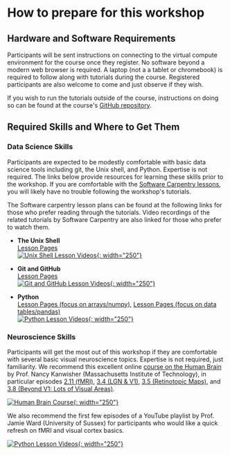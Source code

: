 # How to prepare for this workshop

## Hardware and Software Requirements

Participants will be sent instructions on connecting to the virtual compute
environment for the course once they register. No software beyond a modern web
browser is required. A laptop (not a a tablet or chromebook) is required to
follow along with tutorials during the course. Registered participants are also
welcome to come and just observe if they wish.

If you wish to run the tutorials outside of the course, instructions on doing so
can be found at the course's [GitHub
repository](https://github.com/noahbenson/vss2024).


## Required Skills and Where to Get Them

### Data Science Skills

Participants are expected to be modestly comfortable with basic data science
tools including git, the Unix shell, and Python. Expertise is not required. The
links below provide resources for learning these skills prior to the
workshop. If you are comfortable with the [Software Carpentry
lessons](https://software-carpentry.org/lessons/), you will likely have no
trouble following the workshop's tutorials.
  
The Software carpentry lesson plans can be found at the following links for
those who prefer reading through the tutorials. Video recordings of the related
tutorials by Software Carpentry are also linked for those who prefer to watch
them.

* **The Unix Shell**  
  [Lesson Pages](https://swcarpentry.github.io/shell-novice/)  
  [![Unix Shell Lesson Videos](https://img.youtube.com/vi/U3iNcBtycaQ/0.jpg){: width="250"}](https://www.youtube.com/watch?v=U3iNcBtycaQ&list=PLA86D04D6E0BFD2E0)

* **Git and GitHub**  
  [Lesson Pages](https://swcarpentry.github.io/git-novice/)  
  [![Git and GitHub Lesson Videos](https://img.youtube.com/vi/gY2JwRfin1M/0.jpg){: width="250"}](https://www.youtube.com/watch?v=gY2JwRfin1M&list=PL3657A5820B1C4397)

* **Python**  
  [Lesson Pages (focus on arrays/numpy)](https://swcarpentry.github.io/python-novice-inflammation),
  [Lesson Pages (focus on data tables/pandas)](https://swcarpentry.github.io/python-novice-gapminder)  
  [![Python Lesson Videos](https://img.youtube.com/vi/G1GjUZgZQbk/0.jpg){: width="250"}](https://www.youtube.com/watch?v=G1GjUZgZQbk&list=PLBC2E3FD80F2AC95F)

  
### Neuroscience Skills

Participants will get the most out of this workshop if they are comfortable with
several basic visual neuroscience topics. Expertise is not required, just
familiarity. We recommend this excellent online 
[course on the Human Brain](https://www.youtube.com/playlist?list=PLyGKBDfnk-iAQx4Kw9JeVqspbg77sfAK0)
by Prof. Nancy Kanwisher (Massachusetts Institute of Technology), in particular
episodes
[2.11 (fMRI)](https://www.youtube.com/watch?v=4lLPeCNOpgA&list=PLyGKBDfnk-iAQx4Kw9JeVqspbg77sfAK0&index=16),
[3.4 (LGN &amp; V1)](https://www.youtube.com/watch?v=CvxlN2_bTzY&list=PLyGKBDfnk-iAQx4Kw9JeVqspbg77sfAK0&index=28),
[3.5 (Retinotopic Maps)](https://www.youtube.com/watch?v=MhFJIgeY-ZY&list=PLyGKBDfnk-iAQx4Kw9JeVqspbg77sfAK0&index=29),
and [3.8 (Beyond V1: Lots of Visual Areas)](https://www.youtube.com/watch?v=yqh9P_nVEMc&list=PLyGKBDfnk-iAQx4Kw9JeVqspbg77sfAK0&index=32).

[![Human Brain Course](https://img.youtube.com/vi/i1pdQjdAndc/0.jpg){: width="250"}](https://www.youtube.com/playlist?list=PLyGKBDfnk-iAQx4Kw9JeVqspbg77sfAK0)

We also recommend the first few episodes of a YouTube playlist by Prof. Jamie
Ward (University of Sussex) for participants who would like a quick refresh on
fMRI and visual cortex basics.

[![Python Lesson Videos](https://img.youtube.com/vi/-C84RFgyzuE/0.jpg){: width="250"}](https://www.youtube.com/playlist?list=PL9bHtYW9sTg2qVkVxA-N9teKQ1dVULeo4)
